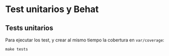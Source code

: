 # Test unitarios y Behat
## Tests unitarios
Para ejecutar los test, y crear al mismo tiempo la cobertura en `var/coverage`:
```
make tests
```
